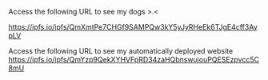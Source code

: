 Access the following URL to see my dogs >.<


https://ipfs.io/ipfs/QmXmtPe7CHGf9SAMPQw3kY5yJyRHeEk6TJgE4cff3AypLV


Access the following URL to see my automatically deployed website
https://ipfs.io/ipfs/QmYzp9QekXYHVFpRD34zaHQbnswujouPQESEzpvcc5C8mU
